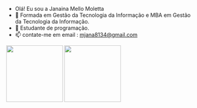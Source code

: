 - Olá! Eu sou a Janaina Mello Moletta
- 🔭 Formada em Gestão da Tecnologia da Informação e MBA em Gestão da Tecnologia da Informação.
- 🌱 Estudante de programação.
- 📫 contate-me em email : mjana8134@gmail.com
<div align="rigth">
 <img height="150em" src="https://github-readme-stats.vercel.app/api?username=Janaina-Mello-Moletta&count_private=true&include_all_commits=true&show_icons=true&theme=dracula&hide_border=false&show_owner=true"
<img height="150em" src="https://github-readme-stats.vercel.app/api/top-langs/?username=Janaina-Mello-Moletta&theme=dracula&hide_border=false&&layout=compact"/>
<img height="150em" src="https://github-readme-stats.vercel.app/api/top-langs/?username=Janaina-Mello-Moletta&theme=dracula&hide_border=false&&layout=compact"/>
 
  
 </a>
</div>
 
